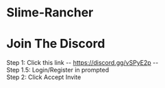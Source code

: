 # Slime-Rancher
# Join The Discord
Step 1: Click this link -- https://discord.gg/vSPyE2p --  
Step 1.5: Login/Register in prompted  
Step 2: Click Accept Invite
